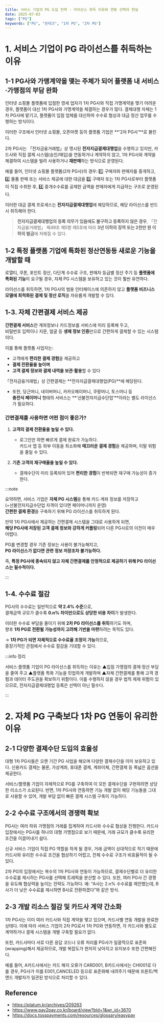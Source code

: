```yaml
---
title: 서비스 기업의 PG 도입 전략 - 라이선스 취득 이유와 연동 선택의 현실
date: 2025-07-03
tags: ["PG"]
keywords: ["PG", "핀테크", "1차 PG", "2차 PG"]
---
```


# 1. 서비스 기업이 PG 라이선스를 취득하는 이유

## 1-1 PG사와 가맹계약을 맺는 주체가 되어 플랫폼 내 서비스·가맹점의 부담 완화
인터넷 쇼핑몰 플랫폼에 입점한 영세 업자가 1차 PG사와 직접 가맹계약을 맺기 어려운 경우, 플랫폼이 대신 1차 PG사와 가맹계약을 체결하는 경우가 많다. 결제대행 자체는 1차 PG사에 맡기고, 플랫폼이 입점 업체를 대신하여 수수료 협상과 대금 정산 업무를 수행하는 방식이다.

이러한 구조에서 인터넷 쇼핑몰, 오픈마켓 등의 플랫폼 기업은 **'2차 PG사'**로 불린다.

2차 PG사는 「전자금융거래법」상 명시된 **전자지급결제대행업**을 수행하고 있지만, 카드사와 직접 결제 시스템(승인/매입)을 연동하거나 계약하지 않고, 1차 PG사와 계약을 체결하여 시스템을 빌려 사용하거나 **재판매**하는 방식으로 운영된다.

예를 들어, 인터넷 쇼핑몰 플랫폼(2차 PG사)의 경우:
1️⃣ 구매자와 판매자를 중개하고,
2️⃣ 물품 판매 또는 서비스 제공에 대한 대금을
3️⃣ 구매자 또는 1차 PG사로부터 플랫폼이 직접 수취한 후,
4️⃣ 중개수수료를 공제한 금액을 판매자에게 지급하는 구조로 운영된다.

이러한 대금 결제 프로세스는 **전자지급결제대행업**에 해당하므로, 해당 라이선스를 반드시 취득해야 한다.

> **전자지급결제대행업의 등록 의무가 있음에도 불구하고 등록하지 않은 경우**, 「전자금융거래법」 제49조 제5항 제5호에 따라 **3년 이하의 징역 또는 2천만 원 이하의 벌금**에 처해질 수 있다.



## 1-2 특정 플랫폼 기업에 특화된 정산연동등 새로운 기능을 개발할 때

로열티, 쿠폰, 포인트 정산, 다단계 수수료 구조, 판매자 등급별 정산 주기 등 **플랫폼에 특화된 기능**이 요구될 경우, 자체 PG 시스템을 보유하고 있는 것이 훨씬 유연하다.

라이선스를 취득하면, 1차 PG사의 범용 인터페이스에 의존하지 않고 **플랫폼 비즈니스 모델에 최적화된 결제 및 정산 로직**을 자유롭게 개발할 수 있다.

## 1-3. 자체 간편결제 서비스 제공

**간편결제 서비스**란 계좌정보나 카드정보를 서비스에 미리 등록해 두고,  
비밀번호 입력이나 지문, 얼굴 등 **생체 정보 인증**만으로 간편하게 결제할 수 있는 시스템이다.

이를 통해 플랫폼 사업자는:

- 고객에게 **편리한 결제 경험**을 제공하고  
- **결제 전환율을 높이며**  
- **고객 결제 정보와 결제 내역을 보관·활용**할 수 있다

「전자금융거래법」상 간편결제는 **전자지급결제대행업(PG)**에 해당된다.

- 또한, 당근머니, 네이버머니, 카카오페이머니, 쿠팡머니, 토스머니 등  
  **충전식 페이머니** 형태의 서비스는 **‘선불전자지급수단업’**이라는 별도 라이선스가 필요하다.

### 간편결제를 사용하면 어떤 점이 좋은가?

1. **고객의 결제 전환율을 높일 수 있다.**  
   - 로그인만 하면 빠르게 결제 완료가 가능하다.  
     카드사 앱 등 외부 이동을 최소화해 **매끄러운 결제 경험**을 제공하며, 이탈 위험을 줄일 수 있다.

2. **기존 고객의 재구매율을 높일 수 있다.**  
   - 결제수단이 미리 등록되어 있어 **편리한 경험**이 반복되면 재구매 가능성이 증가한다.

:::note

요약하면, 서비스 기업은 **자체 PG 시스템**을 통해 카드·계좌 정보를 저장하고  
(+선불전자지급수단업 자격이 있다면 페이머니까지 운영)  
**간편한 결제 환경**을 구축하기 위해 PG 라이선스를 취득하게 된다.

만약 1차 PG사에서 제공하는 간편결제 시스템을 그대로 사용하게 되면,  
**해당 PG사에 저장된 고객 결제 정보와 강하게 커플링**되어 다른 PG사로의 이전이 매우 어렵다.

PG를 변경할 경우 기존 정보는 사용이 불가능해지고,  
**PG 라이선스가 없다면 관련 정보 저장조차 불가능하다.**

즉, **특정 PG사에 종속되지 않고 자체 간편결제를 안정적으로 제공하기 위해 PG 라이선스는 필수적이다.**

:::

## 1-4. 수수료 절감

PG사의 수수료는 일반적으로 **약 2.4% 수준**으로,  
결제금액 규모가 클수록 **0.n% 차이만으로도 상당한 비용 차이**가 발생한다.

이러한 수수료 부담을 줄이기 위해 **2차 PG 라이선스를 취득**하기도 하며,  
향후 **1차 PG로 전환될 가능성까지 고려해 기반을 마련**하려는 목적도 있다.

→ **1차 PG가 되면 자체적으로 수수료율 조정이 가능**하므로,  
중장기적인 관점에서 수수료 절감을 기대할 수 있다.


:::info 정리

서비스·플랫폼 기업이 PG 라이선스를 취득하는 이유는 ▲입점 가맹점의 결제·정산 부담을 줄여 주고 ▲플랫폼 특화 기능을 민첩하게 개발하며 ▲자체 간편결제를 통해 고객 경험과 데이터 주도권을 확보하기 위함이다. 이를 수행하지 않을 경우 법적 제재 위험이 있으므로, 전자지급결제대행업 등록은 선택이 아닌 필수다.

:::

# 2. 자체 PG 구축보다 1차 PG 연동이 유리한 이유

## 2-1 다양한 결제수단 도입의 효율성

대형 1차 PG사들은 오랜 기간 PG 사업을 해오며 다양한 결제수단을 이미 보유하고 있다. 신용카드 결제는 물론, 가상계좌, 휴대폰 결제, 계좌이체, 간편결제 등 폭넓은 옵션을 제공한다.

서비스/플랫폼 기업이 자체적으로 PG를 구축하여 이 모든 결제수단을 구현하려면 상당한 리소스가 소요된다. 반면, 1차 PG사와 연동하면 기능 개발 없이 해당 기능들을 그대로 사용할 수 있어, 개발 부담 없이 빠른 결제 시스템 구축이 가능하다.

## 2-2 수수료 구조에서의 경쟁력 확보

PG사는 여러 하위 가맹점의 거래를 집계하여 카드사와 수수료 협상을 진행한다. 카드사 입장에서는 PG사를 하나의 대형 가맹점으로 보기 때문에, 거래 규모가 클수록 유리한 조건을 이끌어내기 쉽다.

신규 서비스 기업이 직접 PG 역할을 하게 될 경우, 거래 금액이 상대적으로 적기 때문에 카드사와 유리한 수수료 조건을 협상하기 어렵고, 전체 수수료 구조가 비효율적이 될 수 있다.

2차 PG의 입장에서는 복수의 1차 PG사와 연동이 가능하므로, 결제수단별로 더 유리한 수수료를 제시하는 PG사를 선택해 트래픽을 분산할 수 있다. 또한, 여러 PG사 간 경쟁을 유도해 협상력을 높이는 전략도 가능하다.
예: “A사는 2.n% 수수료를 제안했는데, B사가 더 낮은 수수료를 제시하면 B사로 전환하겠다”와 같은 방식.

## 2-3 개발 리소스 절감 및 카드사 계약 간소화

1차 PG사는 이미 여러 카드사와 직접 계약을 맺고 있으며, 카드사별 연동 개발을 완료한 상태다. 이에 따라 서비스 기업이 2차 PG로서 1차 PG와 연동하면, 각 카드사와 별도로 계약하거나 결제 시스템을 개별 구축할 필요가 없다.

또한, 카드사마다 서로 다른 응답 코드나 오류 처리를 PG사가 일괄적으로 표준화(wrapping)해서 제공하므로, 개발 복잡도가 현저히 낮아지고 유지보수 또한 간편해진다.

예를 들어, A카드사에서는 카드 해지 오류가 CARD001, B카드사에서는 CHI001로 다를 경우, PG사가 이를 E001_CANCELED 등으로 표준화해 내려주기 때문에 프론트/백엔드 개발자가 일관된 방식으로 처리할 수 있다.

## Reference
- https://platum.kr/archives/209263
- https://www.pay2pay.co.kr/board/view?bId=1&wr_id=3670
- https://docs.tosspayments.com/resources/glossary/easypay
